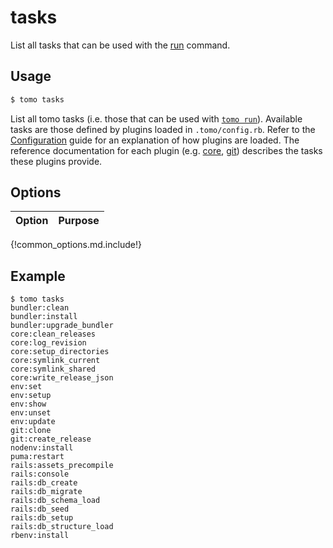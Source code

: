 # tasks

List all tasks that can be used with the [run](run.md) command.

## Usage

```sh
$ tomo tasks
```

List all tomo tasks (i.e. those that can be used with [`tomo run`](run.md)). Available tasks are those defined by plugins loaded in `.tomo/config.rb`. Refer to the [Configuration](../configuration.md#pluginname_or_relative_path) guide for an explanation of how plugins are loaded. The reference documentation for each plugin (e.g. [core](../plugins/core.md), [git](../plugins/git.md)) describes the tasks these plugins provide.

## Options

| Option | Purpose |
| ------ | ------- |
{!common_options.md.include!}

## Example

```plain
$ tomo tasks
bundler:clean
bundler:install
bundler:upgrade_bundler
core:clean_releases
core:log_revision
core:setup_directories
core:symlink_current
core:symlink_shared
core:write_release_json
env:set
env:setup
env:show
env:unset
env:update
git:clone
git:create_release
nodenv:install
puma:restart
rails:assets_precompile
rails:console
rails:db_create
rails:db_migrate
rails:db_schema_load
rails:db_seed
rails:db_setup
rails:db_structure_load
rbenv:install
```
